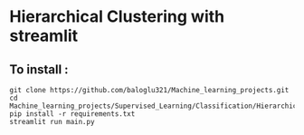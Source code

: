 # Hierarchical Clustering with streamlit

## To install :

    git clone https://github.com/baloglu321/Machine_learning_projects.git
    cd Machine_learning_projects/Supervised_Learning/Classification/Hierarchical_Clustering/
    pip install -r requirements.txt
    streamlit run main.py



